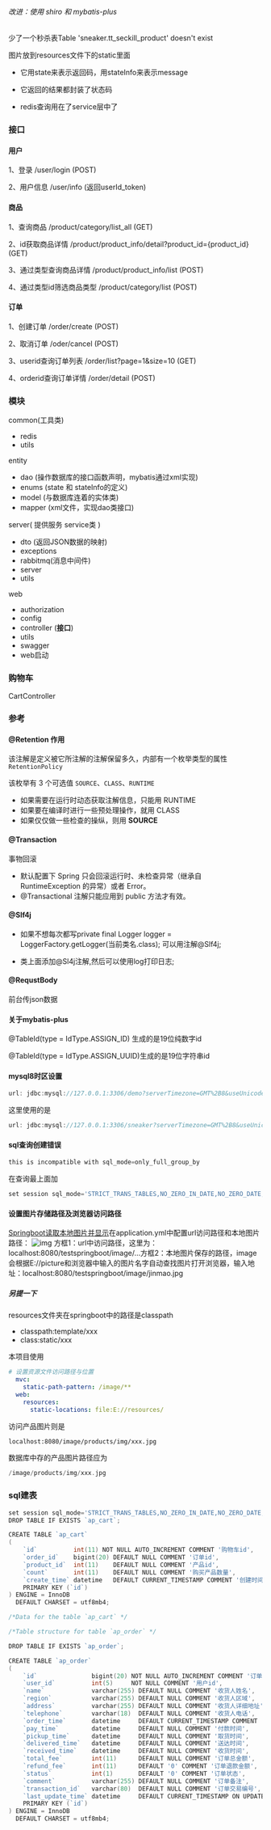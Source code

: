 ###### 改进：使用 shiro 和 mybatis-plus

少了一个秒杀表Table 'sneaker.tt_seckill_product' doesn't exist



图片放到resources文件下的static里面



- 它用state来表示返回码，用stateInfo来表示message

- 它返回的结果都封装了状态码
- redis查询用在了service层中了

### 接口

#### 用户

1、登录 /user/login (POST)

2、用户信息 /user/info (返回userId_token)



#### 商品

1、查询商品 /product/category/list_all  (GET)

2、id获取商品详情 /product/product_info/detail?product_id={product_id}  (GET)

3、通过类型查询商品详情  /product/product_info/list  (POST)

4、通过类型id筛选商品类型 /product/category/list  (POST)



#### 订单

1、创建订单 /order/create  (POST)

2、取消订单 /oder/cancel  (POST)

3、userid查询订单列表 /order/list?page=1&size=10  (GET)

4、orderid查询订单详情 /order/detail (POST)



### 模块

common(工具类)

- redis
- utils

entity

- dao     (操作数据库的接口函数声明，mybatis通过xml实现)
- enums (state 和 stateInfo的定义)
- model  (与数据库连着的实体类)
- mapper (xml文件，实现dao类接口)

server(  提供服务 service类 )

- dto  (返回JSON数据的映射)
- exceptions
- rabbitmq(消息中间件)
- server
- utils

web

- authorization
- config
- controller  (**接口**)
- utils
- swagger
- web启动



### 购物车

CartController





































### 参考

#### @Retention 作用

该注解是定义被它所注解的注解保留多久，内部有一个枚举类型的属性 `RetentionPolicy`

该枚举有 3 个可选值 `SOURCE`、`CLASS`、`RUNTIME`

- 如果需要在运行时动态获取注解信息，只能用 RUNTIME
- 如果要在编译时进行一些预处理操作，就用 CLASS
- 如果仅仅做一些检查的操纵，则用 **SOURCE**



#### @Transaction

事物回滚

- 默认配置下 Spring 只会回滚运行时、未检查异常（继承自 RuntimeException 的异常）或者 Error。
- @Transactional 注解只能应用到 public 方法才有效。



#### @Slf4j

- 如果不想每次都写private final Logger logger = LoggerFactory.getLogger(当前类名.class); 可以用注解@Slf4j;

- 类上面添加@Sl4j注解,然后可以使用log打印日志;



#### @RequstBody

前台传json数据



#### 关于mybatis-plus

@TableId(type = IdType.ASSIGN_ID) 生成的是19位纯数字id

@TableId(type = IdType.ASSIGN_UUID)生成的是19位字符串id



#### mysql8时区设置

```java
url: jdbc:mysql://127.0.0.1:3306/demo?serverTimezone=GMT%2B8&useUnicode=true&characterEncoding=utf8
```

这里使用的是

```java
url: jdbc:mysql://127.0.0.1:3306/sneaker?serverTimezone=GMT%2B8&useUnicode=true&characterEncoding=utf8&allowMultiQueries=true&useAffectedRows=true
```



#### sql查询创建错误

```go
this is incompatible with sql_mode=only_full_group_by
```

在查询最上面加

```go
set session sql_mode='STRICT_TRANS_TABLES,NO_ZERO_IN_DATE,NO_ZERO_DATE,ERROR_FOR_DIVISION_BY_ZERO,NO_ENGINE_SUBSTITUTION';
```







#### 设置图片存储路径及浏览器访问路径

[Springboot读取本地图片并显示](https://www.cnblogs.com/yuxifly828/p/9732911.html)在application.yml中配置url访问路径和本地图片路径： ![img](C:\Users\86183\Desktop\course-design\笔记.assets\763448-20180930174842308-182735404.png) 方框1：url中访问路径，这里为：localhost:8080/testspringboot/image/...方框2：本地图片保存的路径，image会根据E://picture和浏览器中输入的图片名字自动查找图片打开浏览器，输入地址：localhost:8080/testspringboot/image/jinmao.jpg

##### 另提一下

resources文件夹在springboot中的路径是classpath

- classpath:template/xxx
- class:static/xxx

本项目使用

```yaml
# 设置资源文件访问路径与位置
  mvc:
    static-path-pattern: /image/**
  web:
    resources:
      static-locations: file:E://resources/
```

访问产品图片则是

```html
localhost:8080/image/products/img/xxx.jpg
```

数据库中存的产品图片路径应为

```go
/image/products/img/xxx.jpg
```









### sql建表

```go
set session sql_mode='STRICT_TRANS_TABLES,NO_ZERO_IN_DATE,NO_ZERO_DATE,ERROR_FOR_DIVISION_BY_ZERO,NO_ENGINE_SUBSTITUTION';
DROP TABLE IF EXISTS `ap_cart`;

CREATE TABLE `ap_cart`
(
    `id`          int(11) NOT NULL AUTO_INCREMENT COMMENT '购物车id',
    `order_id`    bigint(20) DEFAULT NULL COMMENT '订单id',
    `product_id`  int(11)    DEFAULT NULL COMMENT '产品id',
    `count`       int(11)    DEFAULT NULL COMMENT '购买产品数量',
    `create_time` datetime   DEFAULT CURRENT_TIMESTAMP COMMENT '创建时间',
    PRIMARY KEY (`id`)
) ENGINE = InnoDB
  DEFAULT CHARSET = utf8mb4;

/*Data for the table `ap_cart` */

/*Table structure for table `ap_order` */

DROP TABLE IF EXISTS `ap_order`;

CREATE TABLE `ap_order`
(
    `id`               bigint(20) NOT NULL AUTO_INCREMENT COMMENT '订单id',
    `user_id`          int(5)     NOT NULL COMMENT '用户id',
    `name`             varchar(255) DEFAULT NULL COMMENT '收货人姓名',
    `region`           varchar(255) DEFAULT NULL COMMENT '收货人区域',
    `address`          varchar(255) DEFAULT NULL COMMENT '收货人详细地址',
    `telephone`        varchar(18)  DEFAULT NULL COMMENT '收货人电话',
    `order_time`       datetime     DEFAULT CURRENT_TIMESTAMP COMMENT '下单时间',
    `pay_time`         datetime     DEFAULT NULL COMMENT '付款时间',
    `pickup_time`      datetime     DEFAULT NULL COMMENT '取货时间',
    `delivered_time`   datetime     DEFAULT NULL COMMENT '送达时间',
    `received_time`    datetime     DEFAULT NULL COMMENT '收货时间',
    `total_fee`        int(11)      DEFAULT NULL COMMENT '订单总金额',
    `refund_fee`       int(11)      DEFAULT '0' COMMENT '订单退款金额',
    `status`           int(1)       DEFAULT '0' COMMENT '订单状态',
    `comment`          varchar(255) DEFAULT NULL COMMENT '订单备注',
    `transaction_id`   varchar(80)  DEFAULT NULL COMMENT '订单交易编号',
    `last_update_time` datetime     DEFAULT CURRENT_TIMESTAMP ON UPDATE CURRENT_TIMESTAMP COMMENT '修改时间',
    PRIMARY KEY (`id`)
) ENGINE = InnoDB
  DEFAULT CHARSET = utf8mb4;
```

